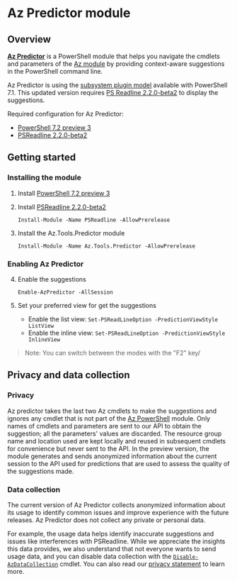 # Az Predictor module

## Overview

**[Az Predictor](https://www.powershellgallery.com/packages/Az.Tools.Predictor/)** is a PowerShell module that helps you navigate the cmdlets and parameters of the [Az module](https://www.powershellgallery.com/packages/Az) by providing context-aware suggestions in the PowerShell command line.

Az Predictor is using the [subsystem plugin model](https://docs.microsoft.com/en-us/powershell/scripting/learn/experimental-features?view=powershell-7.1#pssubsystempluginmodel) available with PowerShell 7.1. This updated version requires [PS Readline 2.2.0-beta2](https://www.powershellgallery.com/packages/PSReadLine/2.2.0-beta2) to display the suggestions.

Required configuration for Az Predictor:

- [PowerShell 7.2 preview 3](https://github.com/PowerShell/PowerShell/releases/tag/v7.2.0-preview.3)
- [PSReadline 2.2.0-beta2](https://github.com/PowerShell/PSReadLine/releases/tag/v2.2.0-beta2)

## Getting started

### Installing the module

1. Install [PowerShell 7.2 preview 3](https://github.com/PowerShell/PowerShell/releases/tag/v7.2.0-preview.3)
2. Install [PSReadline 2.2.0-beta2](https://www.powershellgallery.com/packages/PSReadLine/2.2.0-beta2)

    `Install-Module -Name PSReadline -AllowPrerelease`

3. Install the Az.Tools.Predictor module

    `Install-Module -Name Az.Tools.Predictor -AllowPrerelease`

### Enabling Az Predictor


4. Enable the suggestions

    `Enable-AzPredictor -AllSession`

5. Set your preferred view for get the suggestions

    - Enable the list view: `Set-PSReadLineOption -PredictionViewStyle ListView`
    - Enable the inline view: `Set-PSReadLineOption -PredictionViewStyle InlineView`

> Note: You can switch between the modes with the "F2" key/

## Privacy and data collection

### Privacy

Az predictor takes the last two Az cmdlets to make the suggestions and ignores any cmdlet that is not part of the [Az PowerShell](https://www.powershellgallery.com/packages/Az) module.
Only names of cmdlets and parameters are sent to our API to obtain the suggestion; all the parameters' values are discarded. The resource group name and location used are kept locally and reused in subsequent cmdlets for convenience but never sent to the API.
In the preview version, the module generates and sends anonymized information about the current session to the API used for predictions that are used to assess the quality of the suggestions made.

### Data collection

The current version of Az Predictor collects anonymized information about its usage to identify common issues and improve experience with the future releases.
Az Predictor does not collect any private or personal data.

For example, the usage data helps identify inaccurate suggestions and issues like interferences with PSReadline.
While we appreciate the insights this data provides, we also understand that not everyone wants to send usage data, and you can disable data collection with the [`Disable-AzDataCollection`](https://docs.microsoft.com/en-us/powershell/module/az.accounts/disable-azdatacollection) cmdlet. You can also read our [privacy statement](https://go.microsoft.com/fwlink/?LinkID=528096&clcid=0x409) to learn more.
